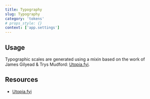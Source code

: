 ```yaml
---
title: Typography
slug: Typography
category: 'tokens'
# props_style: {}
context: ['app.settings']
---
```


## Usage

Typographic scales are generated using a mixin based on the work of James Gilyead & Trys Mudford: [Utopia.fyi](https://utopia.fyi/).

## Resources

- [Utopia.fyi](https://utopia.fyi/)

